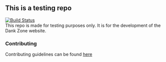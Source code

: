 ## This is a testing repo

[![Build Status](https://circleci.com/gh/DankZone/dankzone.github.io.svg)](https://circleci.com/gh/DankZone/dankzone.github.io)</br>
This repo is made for testing purposes only. It is for the development of the Dank Zone website.

### Contributing

Contributing guidelines can be found [here](https://github.com/LeoDoesThings/dankzonesite/blob/master/docs/CONTRIBUTING.md)
